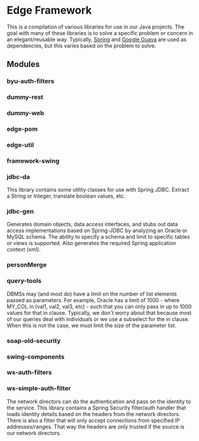 # Edge Framework
This is a compilation of various libraries for use in our Java projects. The goal with many of these libraries is to solve a specific problem or concern in an elegant/reusable way. Typically, [Spring](http://projects.spring.io/spring-framework/) and [Google Guava](https://code.google.com/p/guava-libraries/) are used as dependencies, but this varies based on the problem to solve.

## Modules

### byu-auth-filters

### dummy-rest

### dummy-web

### edge-pom

### edge-util

### framework-swing

### jdbc-da
This library contains some utility classes for use with Spring JDBC. Extract a String or Integer, translate boolean values, etc.

### jdbc-gen
Generates domain objects, data access interfaces, and stubs out data access implementations based on Spring-JDBC by analyzing an Oracle or MySQL schema. The ability to specify a schema and limit to specific tables or views is supported. Also generates the required Spring application context (xml).

### personMerge

### query-tools
DBMSs may (and most do) have a limit on the number of list elements passed as parameters. For example, Oracle has a limit of 1000 - where MY_COL in (val1, val2, val3, etc) - such that you can only pass in up to 1000 values for that in clause. Typically, we don't worry about that because most of our queries deal with individuals or we use a subselect for the in clause. When this is not the case, we must limit the size of the parameter list.

### soap-old-security

### swing-components

### ws-auth-filters

### ws-simple-auth-filter
The network directors can do the authentication and pass on the identity to the service. This library contains a Spring Security filter/auth handler that loads identity details based on the headers from the network directors. There is also a filter that will only accept connections from specified IP addresses/ranges. That way the headers are only trusted if the source is our network directors.
